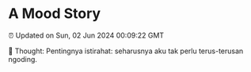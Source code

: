 # A Mood Story

⏰ Updated on Sun, 02 Jun 2024 00:09:22 GMT

💭 Thought: Pentingnya istirahat: seharusnya aku tak perlu terus-terusan ngoding.

